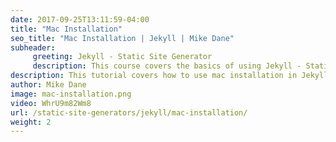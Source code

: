 ```yaml
---
date: 2017-09-25T13:11:59-04:00
title: "Mac Installation"
seo_title: "Mac Installation | Jekyll | Mike Dane"
subheader:
     greeting: Jekyll - Static Site Generator
     description: This course covers the basics of using Jekyll - Static Site Generator. Work your way through the videos and we'll teach you everything you need to know to create a professional and scalable website or blog!
description: This tutorial covers how to use mac installation in Jekyll -  Static Site Generator.
author: Mike Dane
image: mac-installation.png
video: WhrU9m82Wm8
url: /static-site-generators/jekyll/mac-installation/
weight: 2
---
```

